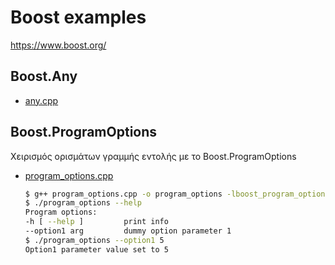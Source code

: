 # Boost examples

<https://www.boost.org/>

## Boost.Any

* [any.cpp](any.cpp)

## Boost.ProgramOptions

Χειρισμός ορισμάτων γραμμής εντολής με το Boost.ProgramOptions

* [program_options.cpp](program_options.cpp)

    ```sh
    $ g++ program_options.cpp -o program_options -lboost_program_options
    $ ./program_options --help
    Program options:
    -h [ --help ]         print info
    --option1 arg         dummy option parameter 1
    $ ./program_options --option1 5
    Option1 parameter value set to 5
    ```

